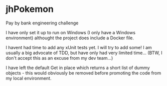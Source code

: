 # jhPokemon
 Pay by bank engineering challenge

I have only set it up to run on Windows (I only have a Windows environment) althought the project does include a Docker file.

I havent had time to add any xUnit tests yet. I will try to add some! I am usually a big advocate of TDD, but have only had very limited time... (BTW, I don't accept this as an excuse from my dev team...)

I have left the default Get in place which returns a short list of dummy objects - this would obviously be removed before promoting the code from my local environment.